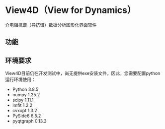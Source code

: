 # View4D（View for Dynamics）
介电阻抗谱（导抗谱）数据分析图形化界面软件

## 功能



## 环境要求
View4D目前仍在开发测试中，尚无提供exe安装文件。因此，您需要配置python运行环境使用：

- Python 3.8.5
- numpy 1.25.2
- scipy 1.11.1
- lmfit 1.2.2
- cvxopt 1.3.2
- PySide6 6.5.2
- pyqtgraph 0.13.3
